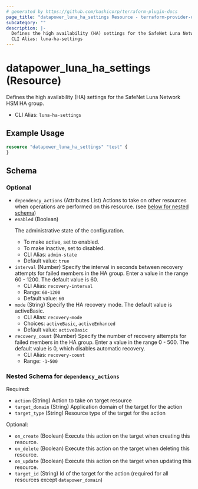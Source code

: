 ```yaml
---
# generated by https://github.com/hashicorp/terraform-plugin-docs
page_title: "datapower_luna_ha_settings Resource - terraform-provider-datapower"
subcategory: ""
description: |-
  Defines the high availability (HA) settings for the SafeNet Luna Network HSM HA group.
  CLI Alias: luna-ha-settings
---
```


# datapower_luna_ha_settings (Resource)

Defines the high availability (HA) settings for the SafeNet Luna Network HSM HA group.
  - CLI Alias: `luna-ha-settings`

## Example Usage

```terraform
resource "datapower_luna_ha_settings" "test" {
}
```

<!-- schema generated by tfplugindocs -->
## Schema

### Optional

- `dependency_actions` (Attributes List) Actions to take on other resources when operations are performed on this resource. (see [below for nested schema](#nestedatt--dependency_actions))
- `enabled` (Boolean) <p>The administrative state of the configuration.</p><ul><li>To make active, set to enabled.</li><li>To make inactive, set to disabled.</li></ul>
  - CLI Alias: `admin-state`
  - Default value: `true`
- `interval` (Number) Specify the interval in seconds between recovery attempts for failed members in the HA group. Enter a value in the range 60 - 1200. The default value is 60.
  - CLI Alias: `recovery-interval`
  - Range: `60`-`1200`
  - Default value: `60`
- `mode` (String) Specify the HA recovery mode. The default value is activeBasic.
  - CLI Alias: `recovery-mode`
  - Choices: `activeBasic`, `activeEnhanced`
  - Default value: `activeBasic`
- `recovery_count` (Number) Specify the number of recovery attempts for failed members in the HA group. Enter a value in the range 0 - 500. The default value is 0, which disables automatic recovery.
  - CLI Alias: `recovery-count`
  - Range: `-1`-`500`

<a id="nestedatt--dependency_actions"></a>
### Nested Schema for `dependency_actions`

Required:

- `action` (String) Action to take on target resource
- `target_domain` (String) Application domain of the target for the action
- `target_type` (String) Resource type of the target for the action

Optional:

- `on_create` (Boolean) Execute this action on the target when creating this resource.
- `on_delete` (Boolean) Execute this action on the target when deleting this resource.
- `on_update` (Boolean) Execute this action on the target when updating this resource.
- `target_id` (String) Id of the target for the action (required for all resources except `datapower_domain`)
